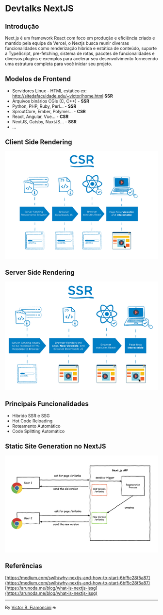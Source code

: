 # Devtalks NextJS

## Introdução

Next.js é um framework React com foco em produção e eficiência criado e mantido pela equipe da Vercel, o Nextjs busca reunir diversas funcionalidades como renderização hibrida e estática de conteúdo, suporte a TypeScript, pre-fetching, sistema de rotas, pacotes de funcionalidades e diversos plugins e exemplos para acelerar seu desenvolvimento fornecendo uma estrutura completa para você iniciar seu projeto.

## Modelos de Frontend

- Servidores Linux - HTML estático ex: <http://sitedafaculdade.edu/~victor/home.html> **SSR**
- Arquivos binários CGIs (C, C++) - **SSR**
- Python, PHP, Ruby, Perl... - **SSR**
- SproutCore, Ember, Polymer... - **CSR**
- React, Angular, Vue... - **CSR**
- NextJS, Gatsby, NuxtJS... - **SSR**
- ...

## Client Side Rendering

![alt](./.github/csr.png)

## Server Side Rendering

![alt](./.github/ssr.png)

## Principais Funcionalidades

- Hibrido SSR e SSG
- Hot Code Reloading
- Roteamento Automático
- Code Splitting Automático

## Static Site Generation no NextJS

![alt](./.github/ssg.png)

## Referências

[https://medium.com/swlh/why-nextjs-and-how-to-start-6bf5c28f5a87](https://medium.com/swlh/why-nextjs-and-how-to-start-6bf5c28f5a87)
[https://arunoda.me/blog/what-is-nextjs-issg](https://arunoda.me/blog/what-is-nextjs-issg)

----------
By [Victor B. Fiamoncini](https://github.com/Victor-Fiamoncini) ☕️
